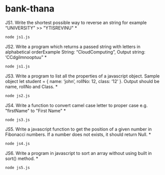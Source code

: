 # bank-thana

JS1. Write the shortest possible way to reverse an string for example “UNIVERSITY” >> "YTISREVINU" *

```bash
node js1.js
```

JS2. Write a program which returns a passed string with letters in alphabetical orderExample String: “CloudComputing”, Output string: ‘CCdgilmnooptuu” *

```bash
node js1.js
```


JS3. Write a program to list all the properties of a javascript object. Sample object let student = { name: ‘john’, rollNo: 12, class: ‘12’ }. Output should be name, rollNo and Class. *

```bash
node js2.js
```

JS4. Write a function to convert camel case letter to proper case e.g. "firstName" to "First Name" *

```bash
node js3.js
```

JS5. Write a javascript function to get the position of a given number in Fibonacci numbers. If a number does not exists, it should return Null. *

```bash
node js4.js
```

JS6. Write a program in javascript to sort an array without using built in sort() method. *

```bash
node js5.js
```